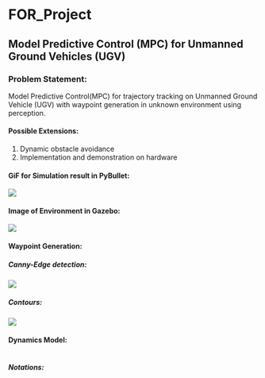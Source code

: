 # FOR_Project

## Model Predictive Control (MPC) for Unmanned Ground Vehicles (UGV)

### Problem Statement:
Model Predictive Control(MPC) for trajectory tracking on Unmanned Ground Vehicle (UGV) with waypoint generation in unknown environment using perception. 

#### Possible Extensions:  
1. Dynamic obstacle avoidance
2. Implementation and demonstration on hardware

#### GiF for Simulation result in PyBullet: 
 
![](https://github.com/prakrutk/FOR_Project/blob/Prakrut/Pybullet/Sim.gif)

#### Image of Environment in Gazebo: 

![](https://github.com/prakrutk/FOR_Project/blob/Prakrut/ROS-Gazebo/Cafe_Husky.jpeg)

#### Waypoint Generation: 
##### Canny-Edge detection: 
![](https://github.com/prakrutk/FOR_Project/blob/Prakrut/Waypoint_generation/canny.png)

##### Contours: 
![](https://github.com/prakrutk/FOR_Project/blob/Prakrut/Waypoint_generation/contours.png)

#### Dynamics Model:
![]()

##### Notations:
